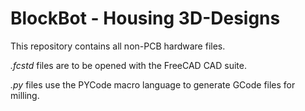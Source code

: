BlockBot - Housing 3D-Designs
=============================

This repository contains all non-PCB hardware
files.

*.fcstd* files are to be opened with the FreeCAD
CAD suite.

*.py* files use the PYCode macro language to generate
GCode files for milling.